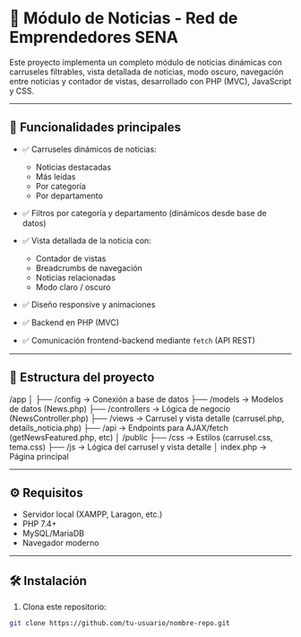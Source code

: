 # 📰 Módulo de Noticias - Red de Emprendedores SENA

Este proyecto implementa un completo módulo de noticias dinámicas con carruseles filtrables, vista detallada de noticias, modo oscuro, navegación entre noticias y contador de vistas, desarrollado con PHP (MVC), JavaScript y CSS.

---

## 🚀 Funcionalidades principales

- ✅ Carruseles dinámicos de noticias:
  - Noticias destacadas
  - Más leídas
  - Por categoría
  - Por departamento

- ✅ Filtros por categoría y departamento (dinámicos desde base de datos)
- ✅ Vista detallada de la noticia con:
  - Contador de vistas
  - Breadcrumbs de navegación
  - Noticias relacionadas
  - Modo claro / oscuro

- ✅ Diseño responsive y animaciones
- ✅ Backend en PHP (MVC)
- ✅ Comunicación frontend-backend mediante `fetch` (API REST)

---

## 🧱 Estructura del proyecto

/app
│
├── /config → Conexión a base de datos
├── /models → Modelos de datos (News.php)
├── /controllers → Lógica de negocio (NewsController.php)
├── /views → Carrusel y vista detalle (carrusel.php, details_noticia.php)
├── /api → Endpoints para AJAX/fetch (getNewsFeatured.php, etc)
│
/public
├── /css → Estilos (carrusel.css, tema.css)
├── /js → Lógica del carrusel y vista detalle
│
index.php → Página principal


---

## ⚙️ Requisitos

- Servidor local (XAMPP, Laragon, etc.)
- PHP 7.4+
- MySQL/MariaDB
- Navegador moderno

---

## 🛠️ Instalación

1. Clona este repositorio:

```bash
git clone https://github.com/tu-usuario/nombre-repo.git
